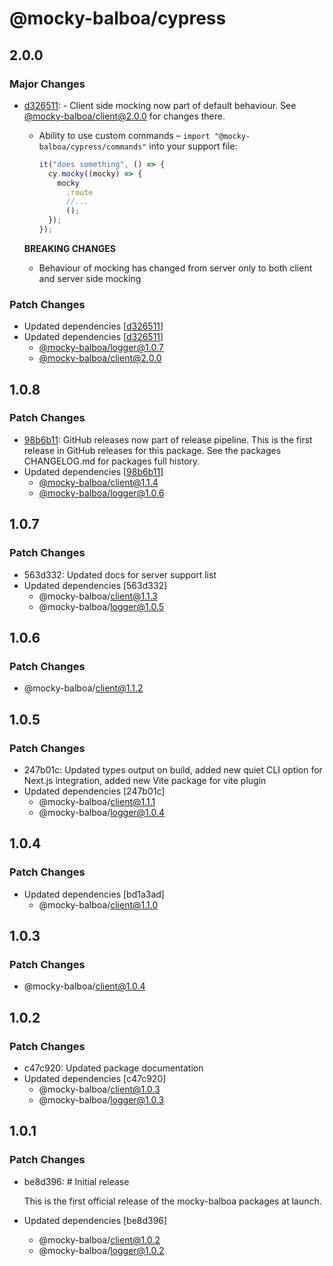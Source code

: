 # @mocky-balboa/cypress

## 2.0.0

### Major Changes

- [d326511](https://github.com/mocky-balboa/mocky-balboa/commit/d3265110ad1c72af09ef2f85cf543df2d5a5bad2): - Client side mocking now part of default behaviour. See [@mocky-balboa/client@2.0.0](https://github.com/mocky-balboa/mocky-balboa/tree/%40mocky-balboa/client%402.0.0) for changes there.
  - Ability to use custom commands – `import "@mocky-balboa/cypress/commands"` into your support file:
    ```typescript
    it("does something", () => {
      cy.mocky((mocky) => {
        mocky
          .route
          //...
          ();
      });
    });
    ```

  **BREAKING CHANGES**
  - Behaviour of mocking has changed from server only to both client and server side mocking

### Patch Changes

- Updated dependencies [[d326511](https://github.com/mocky-balboa/mocky-balboa/commit/d3265110ad1c72af09ef2f85cf543df2d5a5bad2)]
- Updated dependencies [[d326511](https://github.com/mocky-balboa/mocky-balboa/commit/d3265110ad1c72af09ef2f85cf543df2d5a5bad2)]
  - [@mocky-balboa/logger@1.0.7](https://github.com/mocky-balboa/mocky-balboa/releases/tag/%40mocky-balboa%2Flogger%401.0.7)
  - [@mocky-balboa/client@2.0.0](https://github.com/mocky-balboa/mocky-balboa/releases/tag/%40mocky-balboa%2Fclient%402.0.0)

## 1.0.8

### Patch Changes

- [98b6b11](https://github.com/mocky-balboa/mocky-balboa/commit/98b6b113136331eeeda0f21990e62776763585f9): GitHub releases now part of release pipeline. This is the first release in GitHub releases for this package. See the packages CHANGELOG.md for packages full history.
- Updated dependencies [[98b6b11](https://github.com/mocky-balboa/mocky-balboa/commit/98b6b113136331eeeda0f21990e62776763585f9)]
  - [@mocky-balboa/client@1.1.4](https://github.com/mocky-balboa/mocky-balboa/releases/tag/%40mocky-balboa%2Fclient%401.1.4)
  - [@mocky-balboa/logger@1.0.6](https://github.com/mocky-balboa/mocky-balboa/releases/tag/%40mocky-balboa%2Flogger%401.0.6)

## 1.0.7

### Patch Changes

- 563d332: Updated docs for server support list
- Updated dependencies [563d332]
  - @mocky-balboa/client@1.1.3
  - @mocky-balboa/logger@1.0.5

## 1.0.6

### Patch Changes

- @mocky-balboa/client@1.1.2

## 1.0.5

### Patch Changes

- 247b01c: Updated types output on build, added new quiet CLI option for Next.js integration, added new Vite package for vite plugin
- Updated dependencies [247b01c]
  - @mocky-balboa/client@1.1.1
  - @mocky-balboa/logger@1.0.4

## 1.0.4

### Patch Changes

- Updated dependencies [bd1a3ad]
  - @mocky-balboa/client@1.1.0

## 1.0.3

### Patch Changes

- @mocky-balboa/client@1.0.4

## 1.0.2

### Patch Changes

- c47c920: Updated package documentation
- Updated dependencies [c47c920]
  - @mocky-balboa/client@1.0.3
  - @mocky-balboa/logger@1.0.3

## 1.0.1

### Patch Changes

- be8d396: # Initial release

  This is the first official release of the mocky-balboa packages at launch.

- Updated dependencies [be8d396]
  - @mocky-balboa/client@1.0.2
  - @mocky-balboa/logger@1.0.2
